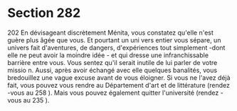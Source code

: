 # Section 282

202
En dévisageant discrètement Ménita, vous constatez qu'elle n'est
guère plus âgée que vous. Et pourtant un uni vers entier vous
sépare, un univers fait d'aventures, de dangers, d'expériences
tout simplement -dont elle ne peut avoir la moindre idée - et qui
dresse une infranchissable barrière entre vous. Vous sentez qu'il
serait inutile de lui parler de votre missio n. Aussi, après avoir
échangé avec elle quelques banalités, vous bredouillez une vague
excuse avant de vous éloigner. Si vous ne l'avez déjà fait, vous
pouvez vous rendre au Département d'art et de littérature
(rendez -vous au 258 ). Mais vous pouvez également quitter
l'université (rendez -vous au 235 ).